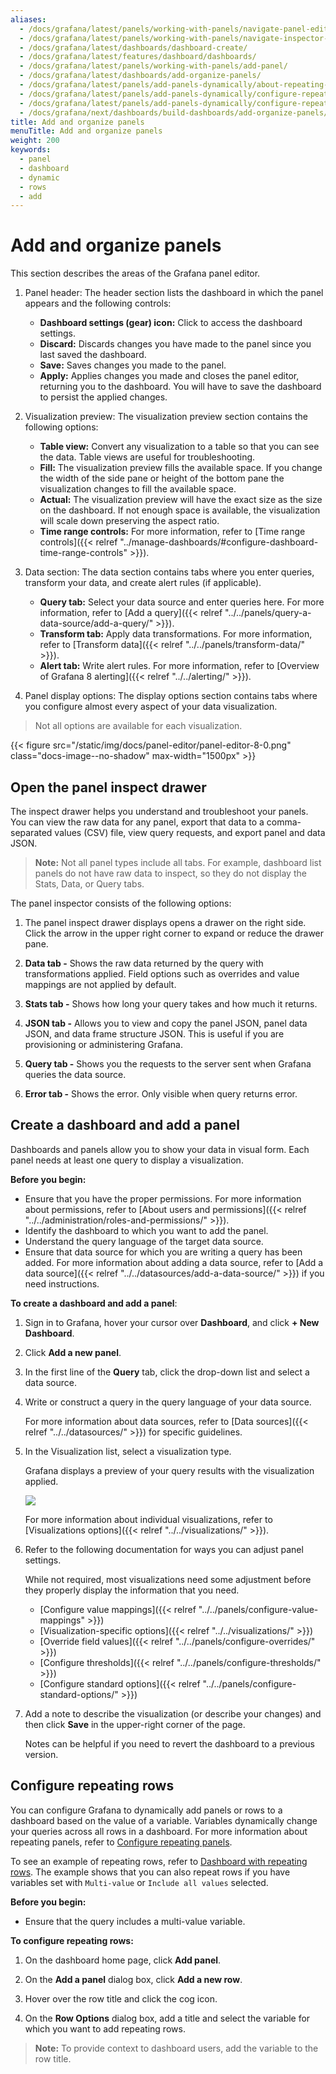 ```yaml
---
aliases:
  - /docs/grafana/latest/panels/working-with-panels/navigate-panel-editor/
  - /docs/grafana/latest/panels/working-with-panels/navigate-inspector-panel/
  - /docs/grafana/latest/dashboards/dashboard-create/
  - /docs/grafana/latest/features/dashboard/dashboards/
  - /docs/grafana/latest/panels/working-with-panels/add-panel/
  - /docs/grafana/latest/dashboards/add-organize-panels/
  - /docs/grafana/latest/panels/add-panels-dynamically/about-repeating-panels-rows/
  - /docs/grafana/latest/panels/add-panels-dynamically/configure-repeating-rows/
  - /docs/grafana/latest/panels/add-panels-dynamically/configure-repeating-panels/
  - /docs/grafana/next/dashboards/build-dashboards/add-organize-panels/
title: Add and organize panels
menuTitle: Add and organize panels
weight: 200
keywords:
  - panel
  - dashboard
  - dynamic
  - rows
  - add
---
```


# Add and organize panels

This section describes the areas of the Grafana panel editor.

1. Panel header: The header section lists the dashboard in which the panel appears and the following controls:

   - **Dashboard settings (gear) icon:** Click to access the dashboard settings.
   - **Discard:** Discards changes you have made to the panel since you last saved the dashboard.
   - **Save:** Saves changes you made to the panel.
   - **Apply:** Applies changes you made and closes the panel editor, returning you to the dashboard. You will have to save the dashboard to persist the applied changes.

1. Visualization preview: The visualization preview section contains the following options:

   - **Table view:** Convert any visualization to a table so that you can see the data. Table views are useful for troubleshooting.
   - **Fill:** The visualization preview fills the available space. If you change the width of the side pane or height of the bottom pane the visualization changes to fill the available space.
   - **Actual:** The visualization preview will have the exact size as the size on the dashboard. If not enough space is available, the visualization will scale down preserving the aspect ratio.
   - **Time range controls:** For more information, refer to [Time range controls]({{< relref "../manage-dashboards/#configure-dashboard-time-range-controls" >}}).

1. Data section: The data section contains tabs where you enter queries, transform your data, and create alert rules (if applicable).

   - **Query tab:** Select your data source and enter queries here. For more information, refer to [Add a query]({{< relref "../../panels/query-a-data-source/add-a-query/" >}}).
   - **Transform tab:** Apply data transformations. For more information, refer to [Transform data]({{< relref "../../panels/transform-data/" >}}).
   - **Alert tab:** Write alert rules. For more information, refer to [Overview of Grafana 8 alerting]({{< relref "../../alerting/" >}}).

1. Panel display options: The display options section contains tabs where you configure almost every aspect of your data visualization.

> Not all options are available for each visualization.

{{< figure src="/static/img/docs/panel-editor/panel-editor-8-0.png" class="docs-image--no-shadow" max-width="1500px" >}}

## Open the panel inspect drawer

The inspect drawer helps you understand and troubleshoot your panels. You can view the raw data for any panel, export that data to a comma-separated values (CSV) file, view query requests, and export panel and data JSON.

> **Note:** Not all panel types include all tabs. For example, dashboard list panels do not have raw data to inspect, so they do not display the Stats, Data, or Query tabs.

The panel inspector consists of the following options:

1. The panel inspect drawer displays opens a drawer on the right side. Click the arrow in the upper right corner to expand or reduce the drawer pane.

1. **Data tab -** Shows the raw data returned by the query with transformations applied. Field options such as overrides and value mappings are not applied by default.

1. **Stats tab -** Shows how long your query takes and how much it returns.

1. **JSON tab -** Allows you to view and copy the panel JSON, panel data JSON, and data frame structure JSON. This is useful if you are provisioning or administering Grafana.

1. **Query tab -** Shows you the requests to the server sent when Grafana queries the data source.

1. **Error tab -** Shows the error. Only visible when query returns error.

## Create a dashboard and add a panel

Dashboards and panels allow you to show your data in visual form. Each panel needs at least one query to display a visualization.

**Before you begin:**

- Ensure that you have the proper permissions. For more information about permissions, refer to [About users and permissions]({{< relref "../../administration/roles-and-permissions/" >}}).
- Identify the dashboard to which you want to add the panel.
- Understand the query language of the target data source.
- Ensure that data source for which you are writing a query has been added. For more information about adding a data source, refer to [Add a data source]({{< relref "../../datasources/add-a-data-source/" >}}) if you need instructions.

**To create a dashboard and add a panel**:

1. Sign in to Grafana, hover your cursor over **Dashboard**, and click **+ New Dashboard**.
1. Click **Add a new panel**.
1. In the first line of the **Query** tab, click the drop-down list and select a data source.
1. Write or construct a query in the query language of your data source.

   For more information about data sources, refer to [Data sources]({{< relref "../../datasources/" >}}) for specific guidelines.

1. In the Visualization list, select a visualization type.

   Grafana displays a preview of your query results with the visualization applied.

   ![](/static/img/docs/panel-editor/select-visualization-8-0.png)

   For more information about individual visualizations, refer to [Visualizations options]({{< relref "../../visualizations/" >}}).

1. Refer to the following documentation for ways you can adjust panel settings.

   While not required, most visualizations need some adjustment before they properly display the information that you need.

   - [Configure value mappings]({{< relref "../../panels/configure-value-mappings" >}})
   - [Visualization-specific options]({{< relref "../../visualizations/" >}})
   - [Override field values]({{< relref "../../panels/configure-overrides/" >}})
   - [Configure thresholds]({{< relref "../../panels/configure-thresholds/" >}})
   - [Configure standard options]({{< relref "../../panels/configure-standard-options/" >}})

1. Add a note to describe the visualization (or describe your changes) and then click **Save** in the upper-right corner of the page.

   Notes can be helpful if you need to revert the dashboard to a previous version.

## Configure repeating rows

You can configure Grafana to dynamically add panels or rows to a dashboard based on the value of a variable. Variables dynamically change your queries across all rows in a dashboard. For more information about repeating panels, refer to [Configure repeating panels](../../panels/configure-panel-options/#configure-repeating-panels).

To see an example of repeating rows, refer to [Dashboard with repeating rows](https://play.grafana.org/d/000000153/repeat-rows). The example shows that you can also repeat rows if you have variables set with `Multi-value` or `Include all values` selected.

**Before you begin:**

- Ensure that the query includes a multi-value variable.

**To configure repeating rows:**

1. On the dashboard home page, click **Add panel**.

1. On the **Add a panel** dialog box, click **Add a new row**.

1. Hover over the row title and click the cog icon.

1. On the **Row Options** dialog box, add a title and select the variable for which you want to add repeating rows.

> **Note:** To provide context to dashboard users, add the variable to the row title.
